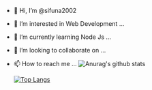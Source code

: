 - 👋 Hi, I’m @sifuna2002
- 👀 I’m interested in Web Development ...
- 🌱 I’m currently learning Node Js ...
- 💞️ I’m looking to collaborate on ...
- 📫 How to reach me ...
  ![Anurag's github stats](https://github-readme-stats.vercel.app/api?username=sifuna2002)

  [![Top Langs](https://github-readme-stats.vercel.app/api/top-langs/?username=sifuna2002)](https://github.com/anuraghazra/github-readme-stats)

  [outrun]: https://github-readme-stats.vercel.app/api?username=anuraghazra&show_icons=true&hide=contribs,prs&cache_seconds=86400&theme=outrun


<!---
sifuna2002/sifuna2002 is a ✨ special ✨ repository because its `README.md` (this file) appears on your GitHub profile.
You can click the Preview link to take a look at your changes.
--->
